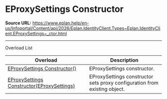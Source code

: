 # EProxySettings Constructor

**Source URL:** https://www.eplan.help/en-us/Infoportal/Content/api/2026/Eplan.IdentityClient.Types~Eplan.IdentityClient.EProxySettings~_ctor.html

---

Overload List

| Overload | Description |
| --- | --- |
| [EProxySettings Constructor()](Eplan.IdentityClient.Types~Eplan.IdentityClient.EProxySettings~_ctor().html) | EProxySettings constructor. |
| [EProxySettings Constructor(EProxySettings)](Eplan.IdentityClient.Types~Eplan.IdentityClient.EProxySettings~_ctor(EProxySettings).html) | EProxySettings constructor sets proxy configuration from existing object. |
